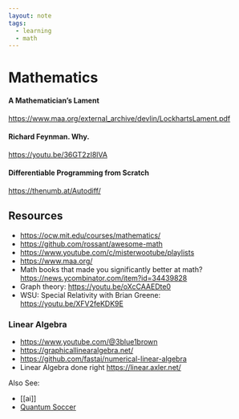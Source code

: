 ```yaml
---
layout: note
tags:
  - learning
  - math
---
```


# Mathematics

#### A Mathematician’s Lament

https://www.maa.org/external_archive/devlin/LockhartsLament.pdf

#### Richard Feynman. Why.

https://youtu.be/36GT2zI8lVA

#### Differentiable Programming from Scratch

https://thenumb.at/Autodiff/

## Resources

- https://ocw.mit.edu/courses/mathematics/
- https://github.com/rossant/awesome-math
- https://www.youtube.com/c/misterwootube/playlists
- https://www.maa.org/
- Math books that made you significantly better at math? https://news.ycombinator.com/item?id=34439828
- Graph theory: https://youtu.be/oXcCAAEDte0
- WSU: Special Relativity with Brian Greene: https://youtu.be/XFV2feKDK9E

### Linear Algebra

- https://www.youtube.com/@3blue1brown
- https://graphicallinearalgebra.net/
- https://github.com/fastai/numerical-linear-algebra
- Linear Algebra done right https://linear.axler.net/

Also See:

- [[ai]]
- [Quantum Soccer](https://www.gregegan.net/BORDER/Soccer/Soccer.html)
